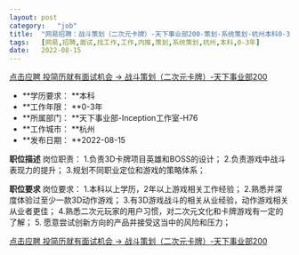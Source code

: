 ```yaml
---
layout:	post
category:	"job"
title:	"网易招聘：战斗策划（二次元卡牌）-天下事业部200-策划-系统策划-杭州本科0-3年"
tags:	[网易,招聘,面试,找工作,工作,内推,策划,系统策划,杭州,本科,0-3年]
date:	2022-08-15
---
```


[点击应聘 投简历就有面试机会 -> 战斗策划（二次元卡牌）-天下事业部200](http://mobile.bole.netease.com/bole/boleDetail?id=41688&employeeId=346f03c3cda5f04c&key=all)



- **学历要求： **本科
- **工作年限： **0-3年
- **所属部门： **天下事业部-Inception工作室-H76
- **工作城市： **杭州
- **发布日期： **2022-08-15



**职位描述**
岗位职责：
1.负责3D卡牌项目英雄和BOSS的设计；
2.负责游戏中战斗表现力的提升；
3.规划不同职业定位和游戏的策略体系；





**职位要求**
岗位要求：
1.本科以上学历，2年以上游戏相关工作经验；
2.熟悉并深度体验过至少一款3D动作游戏；
3.有3D游戏战斗的相关从业经验，动作游戏相关从业者更佳；
4.熟悉二次元玩家的用户习惯，对二次元文化和卡牌游戏有一定的了解；
5. 愿意尝试创新方向的产品并接受这当中的风险和压力；



[点击应聘 投简历就有面试机会 -> 战斗策划（二次元卡牌）-天下事业部200](http://mobile.bole.netease.com/bole/boleDetail?id=41688&employeeId=346f03c3cda5f04c&key=all)